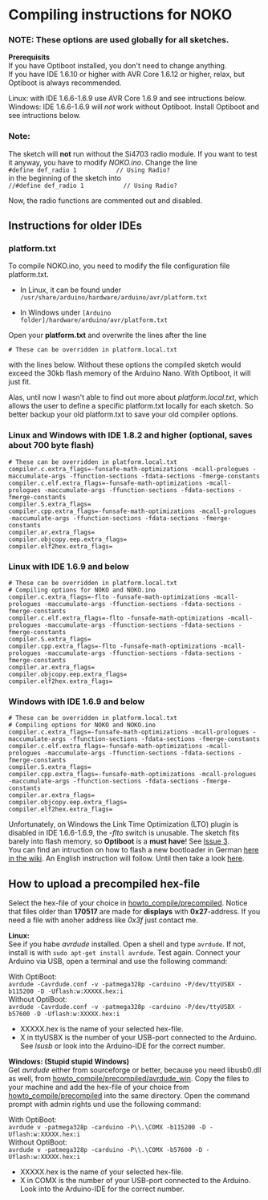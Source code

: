 # Compiling instructions for NOKO
### NOTE: These options are used globally for all sketches.

**Prerequisits**  
If you have Optiboot installed, you don't need to change anything.  
If you have IDE 1.6.10 or higher with AVR Core 1.6.12 or higher, relax, but Optiboot is always recommended.  

Linux: with IDE 1.6.6-1.6.9 use AVR Core 1.6.9 and see intructions below.  
Windows: IDE 1.6.6-1.6.9 will *not* work without Optiboot. Install Optiboot and see intructions below.

### Note:
The sketch will **not** run without the Si4703 radio module. If you want to test it anyway, you have to modify *NOKO.ino*. Change the line  
```#define def_radio 1           // Using Radio?```   
in the beginning of the sketch into   
```//#define def_radio 1           // Using Radio?```    

Now, the radio functions are commented out and disabled.  

## Instructions for older IDEs   

### platform.txt

To compile NOKO.ino, you need to modify the file configuration file platform.txt.  
- In Linux, it can be found under 
`/usr/share/arduino/hardware/arduino/avr/platform.txt`

- In Windows under 
`[Arduino folder]/hardware/arduino/avr/platform.txt`

Open your **platform.txt** and overwrite the lines after the line
```
# These can be overridden in platform.local.txt
```
with the lines below. Without these options the compiled sketch would exceed the 30kb flash memory of the Arduino Nano. With Optiboot, it will just fit.

Alas, until now I wasn't able to find out more about *platform.local.txt*, which allows the user to define a specific platform.txt locally for each sketch. So better backup your old platform.txt to save your old compiler options. 

### Linux and Windows with IDE 1.8.2 and higher (optional, saves about 700 byte flash)

```
# These can be overridden in platform.local.txt
compiler.c.extra_flags=-funsafe-math-optimizations -mcall-prologues -maccumulate-args -ffunction-sections -fdata-sections -fmerge-constants
compiler.c.elf.extra_flags=-funsafe-math-optimizations -mcall-prologues -maccumulate-args -ffunction-sections -fdata-sections -fmerge-constants
compiler.S.extra_flags=
compiler.cpp.extra_flags=-funsafe-math-optimizations -mcall-prologues -maccumulate-args -ffunction-sections -fdata-sections -fmerge-constants
compiler.ar.extra_flags=
compiler.objcopy.eep.extra_flags=
compiler.elf2hex.extra_flags=
```  

### Linux with IDE 1.6.9 and below  

```
# These can be overridden in platform.local.txt
# Compiling options for NOKO and NOKO.ino
compiler.c.extra_flags=-flto -funsafe-math-optimizations -mcall-prologues -maccumulate-args -ffunction-sections -fdata-sections -fmerge-constants
compiler.c.elf.extra_flags=-flto -funsafe-math-optimizations -mcall-prologues -maccumulate-args -ffunction-sections -fdata-sections -fmerge-constants
compiler.S.extra_flags=
compiler.cpp.extra_flags=-flto -funsafe-math-optimizations -mcall-prologues -maccumulate-args -ffunction-sections -fdata-sections -fmerge-constants
compiler.ar.extra_flags=
compiler.objcopy.eep.extra_flags=
compiler.elf2hex.extra_flags=
```
### Windows with IDE 1.6.9 and below  
```
# These can be overridden in platform.local.txt
# Compiling options for NOKO and NOKO.ino
compiler.c.extra_flags=-funsafe-math-optimizations -mcall-prologues -maccumulate-args -ffunction-sections -fdata-sections -fmerge-constants
compiler.c.elf.extra_flags=-funsafe-math-optimizations -mcall-prologues -maccumulate-args -ffunction-sections -fdata-sections -fmerge-constants
compiler.S.extra_flags=
compiler.cpp.extra_flags=-funsafe-math-optimizations -mcall-prologues -maccumulate-args -ffunction-sections -fdata-sections -fmerge-constants
compiler.ar.extra_flags=
compiler.objcopy.eep.extra_flags=
compiler.elf2hex.extra_flags=
```
Unfortunately, on Windows the Link Time Optimization (LTO) plugin is disabled in IDE 1.6.6-1.6.9, the *-flto* switch is unusable. The sketch fits barely into flash memory, so **Optiboot** is a **must have**! See [Issue 3](https://github.com/NikolaiRadke/NOKO/issues/3).  
You can find an intruction on how to flash a new bootloader in German [here in the wiki](https://github.com/NikolaiRadke/NOKO/wiki/Optiboot). An English instruction will follow. Until then take a look [here](https://www.arduino.cc/en/Tutorial/ArduinoISP).

## How to upload a precompiled hex-file  

Select the hex-file of your choice in [howto_compile/precompiled](https://github.com/NikolaiRadke/NOKO/tree/master/howto_compile/precompiled). Notice that files older than **170517** are made for **displays** with **0x27**-address. If you need a file with anoher address like *0x3f* just contact me.

**Linux:**  
See if you habe *avrdude* installed. Open a shell and type ```avrdude```. If not, install is with ```sudo apt-get install avrdude```. Test again. Connect your Arduino via USB, open a terminal and use the following command:

With OptiBoot:  
```avrdude -Cavrdude.conf -v -patmega328p -carduino -P/dev/ttyUSBX -b115200 -D -Uflash:w:XXXXX.hex:i```  
Without OptiBoot:  
```avrdude -Cavrdude.conf -v -patmega328p -carduino -P/dev/ttyUSBX -b57600 -D -Uflash:w:XXXXX.hex:i```  

* XXXXX.hex is the name of your selected hex-file.  
* X in ttyUSBX is the number of your USB-port connected to the Arduino. See *lsusb* or look into the Arduino-IDE for the correct number.  

**Windows: (Stupid stupid Windows)**  
Get *avrdude* either from sourceforge or better, because you need libusb0.dll as well, from [howto_compile/precompiled/avrdude_win](https://github.com/NikolaiRadke/NOKO/tree/master/howto_compile/precompiled/avrdude_win). Copy the files to your machine and add the hex-file of your choice from [howto_compile/precompiled](https://github.com/NikolaiRadke/NOKO/tree/master/howto_compile/precompiled) into the same directory. Open the command prompt with admin rights und use the following command:  

With OptiBoot:  
```avrdude v -patmega328p -carduino -P\\.\COMX -b115200 -D -Uflash:w:XXXXX.hex:i```  
Without OptiBoot:  
```avrdude v -patmega328p -carduino -P\\.\COMX -b57600 -D -Uflash:w:XXXXX.hex:i```   

* XXXXX.hex is the name of your selected hex-file.  
* X in COMX is the number of your USB-port connected to the Arduino. Look into the Arduino-IDE for the correct number. 




